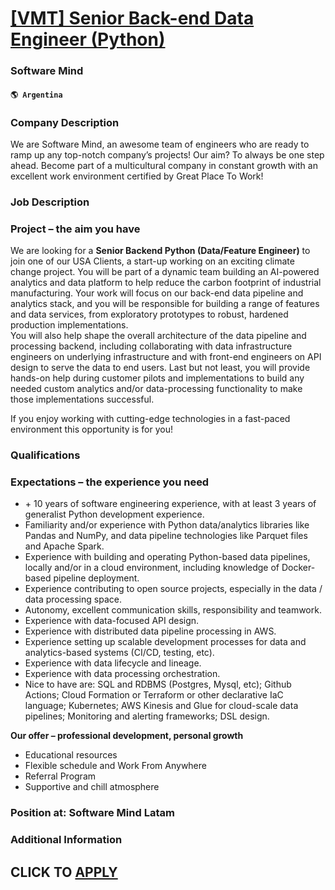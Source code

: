 # [[VMT] Senior Back-end Data Engineer (Python)](https://www.remotewlb.com/apply/vmt-senior-back-end-data-engineer-python)  
### Software Mind  
#### `🌎 Argentina`  

### Company Description

We are Software Mind, an awesome team of engineers who are ready to ramp up any top-notch company’s projects! Our aim? To always be one step ahead. Become part of a multicultural company in constant growth with an excellent work environment certified by Great Place To Work!

### Job Description

### Project – the aim you have

We are looking for a **Senior Backend Python (Data/Feature Engineer)** to join one of our USA Clients, a start-up working on an exciting climate change project. You will be part of a dynamic team building an AI-powered analytics and data platform to help reduce the carbon footprint of industrial manufacturing. Your work will focus on our back-end data pipeline and analytics stack, and you will be responsible for building a range of features and data services, from exploratory prototypes to robust, hardened production implementations.  
You will also help shape the overall architecture of the data pipeline and processing backend, including collaborating with data infrastructure engineers on underlying infrastructure and with front-end engineers on API design to serve the data to end users. Last but not least, you will provide hands-on help during customer pilots and implementations to build any needed custom analytics and/or data-processing functionality to make those implementations successful.

If you enjoy working with cutting-edge technologies in a fast-paced environment this opportunity is for you!

### Qualifications

### Expectations – the experience you need

  * \+ 10 years of software engineering experience, with at least 3 years of generalist Python development experience.
  * Familiarity and/or experience with Python data/analytics libraries like Pandas and NumPy, and data pipeline technologies like Parquet files and Apache Spark.
  * Experience with building and operating Python-based data pipelines, locally and/or in a cloud environment, including knowledge of Docker-based pipeline deployment.
  * Experience contributing to open source projects, especially in the data / data processing space.
  * Autonomy, excellent communication skills, responsibility and teamwork.
  * Experience with data-focused API design.
  * Experience with distributed data pipeline processing in AWS.
  * Experience setting up scalable development processes for data and analytics-based systems (CI/CD, testing, etc).
  * Experience with data lifecycle and lineage.
  * Experience with data processing orchestration.
  * Nice to have are: SQL and RDBMS (Postgres, Mysql, etc); Github Actions; Cloud Formation or Terraform or other declarative IaC language; Kubernetes; AWS Kinesis and Glue for cloud-scale data pipelines; Monitoring and alerting frameworks; DSL design.

**Our offer – professional development, personal growth**

  * Educational resources
  * Flexible schedule and Work From Anywhere
  * Referral Program 
  * Supportive and chill atmosphere

### Position at: Software Mind Latam

### Additional Information

  
## CLICK TO [APPLY](https://www.remotewlb.com/apply/vmt-senior-back-end-data-engineer-python)

